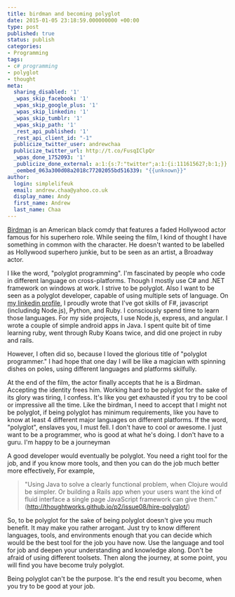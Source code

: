 ```yaml
---
title: birdman and becoming polyglot
date: 2015-01-05 23:18:59.000000000 +00:00
type: post
published: true
status: publish
categories:
- Programming
tags:
- c# programming
- polyglot
- thought
meta:
  sharing_disabled: '1'
  _wpas_skip_facebook: '1'
  _wpas_skip_google_plus: '1'
  _wpas_skip_linkedin: '1'
  _wpas_skip_tumblr: '1'
  _wpas_skip_path: '1'
  _rest_api_published: '1'
  _rest_api_client_id: "-1"
  publicize_twitter_user: andrewchaa
  publicize_twitter_url: http://t.co/FusqIClpQr
  _wpas_done_1752093: '1'
  _publicize_done_external: a:1:{s:7:"twitter";a:1:{i:111615627;b:1;}}
  _oembed_063a300d08a2018c77202055bd516339: "{{unknown}}"
author:
  login: simplelifeuk
  email: andrew.chaa@yahoo.co.uk
  display_name: Andy
  first_name: Andrew
  last_name: Chaa
---
```

<p><a href="http://en.wikipedia.org/wiki/Birdman_%28film%29">Birdman</a> is an American black comdy that features a faded Hollywood actor famous for his superhero role. While seeing the film, I kind of thought I have something in common with the character. He doesn't wanted to be labelled as Hollywood superhero junkie, but to be seen as an artist, a Broadway actor.</p>
<p>I like the word, "polyglot programming". I'm fascinated by people who code in different language on cross-platforms. Though I mostly use C# and .NET framework on windows at work. I strive to be polyglot. Also I want to be seen as a polyglot developer, capable of using multiple sets of language. On <a href="https://www.linkedin.com/in/andrewchaa">my linkedin profile</a>, I proudly wrote that I've got skills of F#, javascript (includindg Node.js), Python, and Ruby. I consciously spend time to learn those languages. For my side projects, I use Node.js, express, and angular. I wrote a couple of simple android apps in Java. I spent quite bit of time learning ruby, went through Ruby Koans twice, and did one project in ruby and rails.</p>
<p>However, I often did so, because I loved the glorious title of "polyglot programmer." I had hope that one day I will be like a magician with spinning dishes on poles, using different languages and platforms skilfully.</p>
<p>At the end of the film, the actor finally accepts that he is a Birdman. Accepting the identity frees him. Working hard to be polyglot for the sake of its glory was tiring, I confess. It's like you get exhausted if you try to be cool or impressive all the time. Like the birdman, I need to accept that I might not be polyglot, if being polyglot has minimum requirements, like you have to know at least 4 different major languages on different platforms. If the word, "polyglot", enslaves you, I must fell. I don't have to cool or awesome. I just want to be a programmer, who is good at what he's doing. I don't have to a guru. I'm happy to be a journeyman</p>
<p>A good developer would eventually be polyglot. You need a right tool for the job, and if you know more tools, and then you can do the job much better more effectively, For example,</p>
<blockquote><p>"Using Java to solve a clearly functional problem, when Clojure would be simpler. Or building a Rails app when your users want the kind of fluid interface a single page JavaScript framework can give them."(<a href="http://thoughtworks.github.io/p2/issue08/hire-polyglot/">http://thoughtworks.github.io/p2/issue08/hire-polyglot/</a>)</p></blockquote>
<p>So, to be polyglot for the sake of being polyglot doesn't give you much benefit. It may make you rather arrogant. Just try to know different languages, tools, and environments enough that you can decide which would be the best tool for the job you have now. Use the language and tool for job and deepen your understanding and knowledge along. Don't be afraid of using different toolsets. Then along the journey, at some point, you will find you have become truly polyglot.</p>
<p>Being polyglot can't be the purpose. It's the end result you become, when you try to be good at your job.</p>
